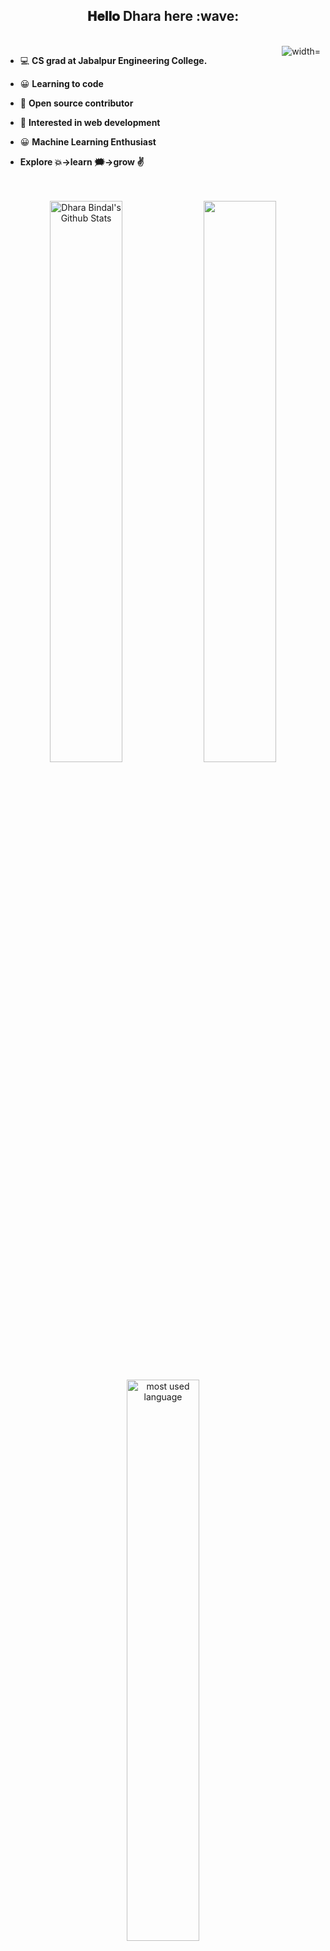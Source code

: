   <div align="center">
<h2> 𝐇𝐞𝐥𝐥𝐨 Dhara here :wave:</h2>
  <br>
  <img align="right" alt="width="400" src="https://media3.giphy.com/media/RbDKaczqWovIugyJmW/200.gif">
</div>
<div align="left" font-size:"100 >
     
  
- 💻 **CS grad at Jabalpur Engineering College.** <br>
                             
- 😀 **Learning to code**<br>
                             
- 🌟 **Open source contributor**<br>
                             
 - 🌱 **Interested in web development**<br>
  
  - 😀 **Machine Learning Enthusiast**<br>
                             
- **Explore :boom:->learn :right_anger_bubble:->grow :v:**
            
                             
</div>

<div align="center">
  <br><br>
  
  <img width="48%" src="https://github-readme-stats.vercel.app/api?username=bindaldhara&theme=dracula&show_icons=true" alt="Dhara Bindal's Github Stats"/>
  <img width="48%" src="https://github-readme-streak-stats.herokuapp.com/?user=bindaldhara&theme=dracula&show_icons=true" /><br>
  <p align="#center"><img width="48%" src="https://github-readme-stats.vercel.app/api/top-langs/?username=bindaldhara&layout=compact&hide=html&theme=dracula&show_icons=true" alt="most used language" /></p>
</div>
</br>

<br>

## 𝗠𝘆 𝗧𝗲𝗰𝗸 𝗦𝘁𝗮𝗰𝗸
![C++](https://img.shields.io/badge/C%2B%2B-00599C?style=for-the-badge&logo=c%2B%2B&logoColor=white)
![Python](https://img.shields.io/badge/Python-3776AB?style=for-the-badge&logo=python&logoColor=white)
![HTML5](https://img.shields.io/badge/-HTML5-%23E44D27?style=flat-square&logo=html5&logoColor=ffffff)
![CSS3](https://img.shields.io/badge/-CSS3-%231572B6?style=flat-square&logo=css3)
![JavaScript](https://img.shields.io/badge/-JavaScript-%23F7DF1C?style=flat-square&logo=javascript&logoColor=000000&labelColor=%23F7DF1C&color=%23FFCE5A)
![Git](https://img.shields.io/badge/-Git-%23F05032?style=flat-square&logo=git&logoColor=%23ffffff)
![VS Code](https://img.shields.io/badge/-VSCode-%23007ACC?style=flat-square&logo=visual-studio-code)
![React](https://img.shields.io/badge/-React-333333?style=flat&logo=react)
![Bootstrap](https://img.shields.io/badge/-Bootstrap-333333?style=flat&logo=bootstrap&logoColor=563D7C)
![Node jS](https://img.shields.io/badge/Node.js-3399?style=for-the-badge&logo=nodedotjs&logoColor=white)
<h1 align="left">Follow me around web :point_down:</h1>
   <p align="left">
<a href="https://github.com/bindaldhara" target="_blank">
<img src=https://img.shields.io/badge/github-%2324292e.svg?&style=for-the-badge&logo=github&logoColor=white alt=github style="margin-bottom: 5px;" /></a>
<a href="https://www.linkedin.com/in/dhara-bindal-48996a1bb" target="_blank">
<img alt = "LinkedIn"src="https://img.shields.io/badge/LinkedIn-%230077B5.svg?&style=flat-square&logo=linkedin&logoColor=white" /></a>
<a href="mailto:dharabindal@gmail.com" target="_blank">
<img alt="Gmail" src="https://img.shields.io/badge/Gmail-D14836?style=for-the-badge&logo=gmail&logoColor=white" /></a>
</p>

<h2 >Visitor's Count <img align="center" src="https://profile-counter.glitch.me/bindaldhara/count.svg" alt="Visitor Count" /></h2>
</div>



